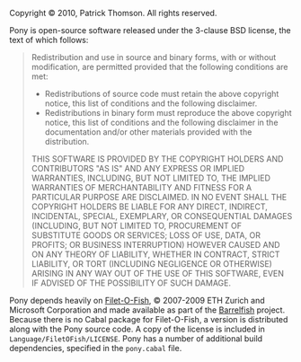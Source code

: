 Copyright © 2010, Patrick Thomson. 
All rights reserved. 

Pony is open-source software released under the 3-clause BSD license, the text of which follows:

> Redistribution and use in source and binary forms, with or without
> modification, are permitted provided that the following conditions are met:
> 
> * Redistributions of source code must retain the above copyright notice, this list of conditions and the following disclaimer.
> * Redistributions in binary form must reproduce the above copyright notice, this list of conditions and the following disclaimer in the documentation and/or other materials provided with the distribution.
> 
> THIS SOFTWARE IS PROVIDED BY THE COPYRIGHT HOLDERS AND CONTRIBUTORS "AS IS" AND
> ANY EXPRESS OR IMPLIED WARRANTIES, INCLUDING, BUT NOT LIMITED TO, THE IMPLIED
> WARRANTIES OF MERCHANTABILITY AND FITNESS FOR A PARTICULAR PURPOSE ARE
> DISCLAIMED. IN NO EVENT SHALL THE COPYRIGHT HOLDERS BE LIABLE FOR ANY
> DIRECT, INDIRECT, INCIDENTAL, SPECIAL, EXEMPLARY, OR CONSEQUENTIAL DAMAGES
> (INCLUDING, BUT NOT LIMITED TO, PROCUREMENT OF SUBSTITUTE GOODS OR SERVICES;
> LOSS OF USE, DATA, OR PROFITS; OR BUSINESS INTERRUPTION) HOWEVER CAUSED AND
> ON ANY THEORY OF LIABILITY, WHETHER IN CONTRACT, STRICT LIABILITY, OR TORT
> (INCLUDING NEGLIGENCE OR OTHERWISE) ARISING IN ANY WAY OUT OF THE USE OF THIS
> SOFTWARE, EVEN IF ADVISED OF THE POSSIBILITY OF SUCH DAMAGE.

Pony depends heavily on [Filet-O-Fish][filet], © 2007-2009 ETH Zurich and Microsoft Corporation and made available as part of the [Barrelfish][barrelfish] project. Because there is no Cabal package for Filet-O-Fish, a version is distributed along with the Pony source code. A copy of the license is included in `Language/FiletOFish/LICENSE`. Pony has a number of additional build dependencies, specified in the `pony.cabal` file. 

[filet]: http://www.barrelfish.org/fof_plos09.pdf "Filet-o-Fish: practical and dependable domain-specific languages for OS development"
[barrelfish]: http://www.barrelfish.org/ "The Barrelfish Operating System"

